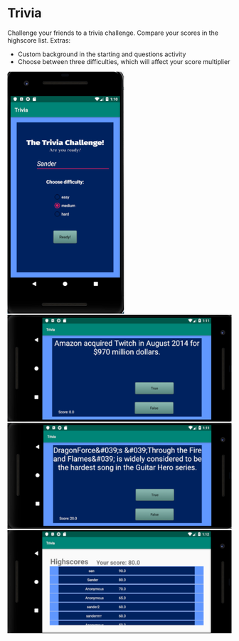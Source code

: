 # Trivia

Challenge your friends to a trivia challenge. Compare your scores in the highscore list.
Extras:
- Custom background in the starting and questions activity
- Choose between three difficulties, which will affect your score multiplier

![image](https://github.com/Sandernobel/Trivia/blob/master/doc/TriviaMain.PNG)
![image](https://github.com/Sandernobel/Trivia/blob/master/doc/TriviaQuestionLand.PNG)
![image](https://github.com/Sandernobel/Trivia/blob/master/doc/TriviaQuestionLand2.PNG)
![image](https://github.com/Sandernobel/Trivia/blob/master/doc/TriviaHighscore.PNG)
